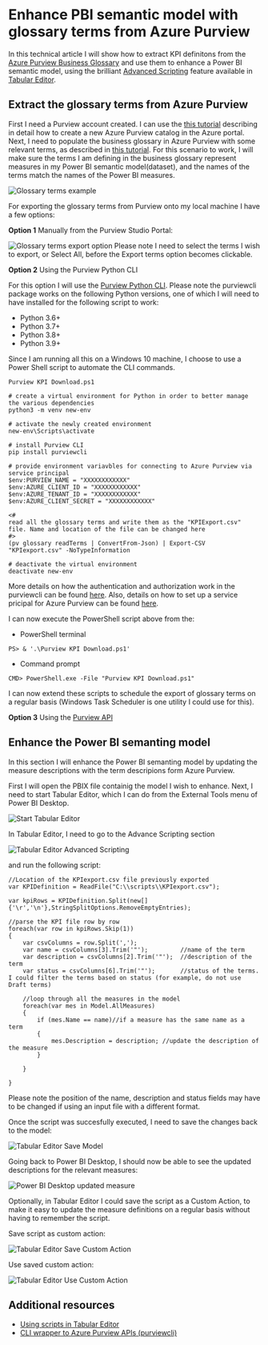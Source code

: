 # Enhance PBI semantic model with glossary terms from Azure Purview

In this technical article I will show how to extract KPI definitons from the [Azure Purview Business Glossary](https://docs.microsoft.com/en-us/azure/purview/concept-business-glossary) and use them to enhance a Power BI semantic model, using the brilliant [Advanced Scripting](https://docs.tabulareditor.com/te2/Advanced-Scripting.html) feature available in [Tabular Editor](https://docs.tabulareditor.com/index.html). 


## Extract the glossary terms from Azure Purview

First I need a Purview account created. I can use the [this tutorial](https://docs.microsoft.com/en-us/azure/purview/create-catalog-portal) describing in detail how to create a new Azure Purview catalog in the Azure portal. 
Next, I need to populate the business glossary in Azure Purview with some relevant terms, as described in [this tutorial](https://docs.microsoft.com/en-us/azure/purview/how-to-create-import-export-glossary). For this scenario to work, I will make sure the terms I am defining in the business glossary represent measures in my Power BI semantic model(dataset), and the names of the terms match the names of the Power BI measures. 

![Glossary terms example](images/glossary_1.png)

For exporting the glossary terms from Purview onto my local machine I have a few options:

**Option 1** Manually from the Purview Studio Portal:

![Glossary terms export option](images/glossary_export.png)
Please note I need to select the terms I wish to export, or Select All, before the Export terms option becomes clickable. 

**Option 2** Using the Purview Python CLI 

For this option I will use the [Purview Python CLI](https://https://aka.ms/purviewcli). Please note the purviewcli package works on the following Python versions, one of which I will need to have installed for the following script to work:

* Python 3.6+
* Python 3.7+
* Python 3.8+
* Python 3.9+

Since I am running all this on a Windows 10 machine, I choose to use a Power Shell script to automate the CLI commands. 

```
Purview KPI Download.ps1

# create a virtual environment for Python in order to better manage the various dependencies
python3 -m venv new-env

# activate the newly created environment
new-env\Scripts\activate

# install Purview CLI 
pip install purviewcli

# provide environment variavbles for connecting to Azure Purview via service principal
$env:PURVIEW_NAME = "XXXXXXXXXXXX"
$env:AZURE_CLIENT_ID = "XXXXXXXXXXXX"
$env:AZURE_TENANT_ID = "XXXXXXXXXXXX"
$env:AZURE_CLIENT_SECRET = "XXXXXXXXXXXX"

<# 
read all the glossary terms and write them as the "KPIExport.csv" file. Name and location of the file can be changed here 
#>
(pv glossary readTerms | ConvertFrom-Json) | Export-CSV "KPIexport.csv" -NoTypeInformation

# deactivate the virtual environment
deactivate new-env
```

More details on how the authentication and authorization work in the purviewcli can be found [here](https://github.com/tayganr/purviewcli#authentication). Also, details on how to set up a service pricipal for Azure Purview can be found [here](https://docs.microsoft.com/en-us/azure/purview/tutorial-using-rest-apis).

I can now execute the PowerShell script above from the:

*  PowerShell terminal 
```
PS> & '.\Purview KPI Download.ps1'
```
*  Command prompt
```
CMD> PowerShell.exe -File "Purview KPI Download.ps1"
```

I can now extend these scripts to schedule the export of glossary terms on a regular basis (Windows Task Scheduler is one utility I could use for this). 

**Option 3** Using the [Purview API](https://docs.microsoft.com/en-us/rest/api/purview/catalogdataplane/glossary/list-glossary-terms)


## Enhance the Power BI semanting model

In this section I will enhance the Power BI semanting model by updating the measure descriptions with the term descripions form Azure Purview.

First I will open the PBIX file containig the model I wish to enhance. Next, I need to start Tabular Editor, which I can do from the External Tools menu of Power BI Desktop.

![Start Tabular Editor](images/tabular_editor_1.png)

In Tabular Editor, I need to go to the Advance Scripting section

![Tabular Editor Advanced Scripting](images/tabular_editor_2.png)

and run the following script: 

```
//Location of the KPIexport.csv file previously exported
var KPIDefinition = ReadFile("C:\\scripts\\KPIexport.csv");

var kpiRows = KPIDefinition.Split(new[] {'\r','\n'},StringSplitOptions.RemoveEmptyEntries);

//parse the KPI file row by row
foreach(var row in kpiRows.Skip(1))
{
    var csvColumns = row.Split(',');     
    var name = csvColumns[3].Trim('"');         //name of the term
    var description = csvColumns[2].Trim('"');  //description of the term
    var status = csvColumns[6].Trim('"');       //status of the terms. I could filter the terms based on status (for example, do not use Draft terms)
    
    //loop through all the measures in the model
    foreach(var mes in Model.AllMeasures)
    {        
        if (mes.Name == name)//if a measure has the same name as a term
        {
            mes.Description = description; //update the description of the measure
        }
            
    }
    
}
```

Please note the position of the name, description and status fields may have to be changed if using an input file with a different format. 

Once the script was succesfully executed, I need to save the changes back to the model:

![Tabular Editor Save Model](images/tabular_editor_3.png)

Going back to Power BI Desktop, I should now be able to see the updated descriptions for the relevant measures:

![Power BI Desktop updated measure](images/pbi_desktop.png)

Optionally, in Tabular Editor I could save the script as a Custom Action, to make it easy to update the measure definitions on a regular basis without having to remember the script.

Save script as custom action:

![Tabular Editor Save Custom Action](images/tabular_editor_4.png)

Use saved custom action:

![Tabular Editor Use Custom Action](images/tabular_editor_5.png)


## Additional resources
- [Using scripts in Tabular Editor](https://www.youtube.com/watch?v=EHs5r3XCkO8)
- [CLI wrapper to Azure Purview APIs (purviewcli)](https://www.youtube.com/watch?v=ycr1G5iMM6U)